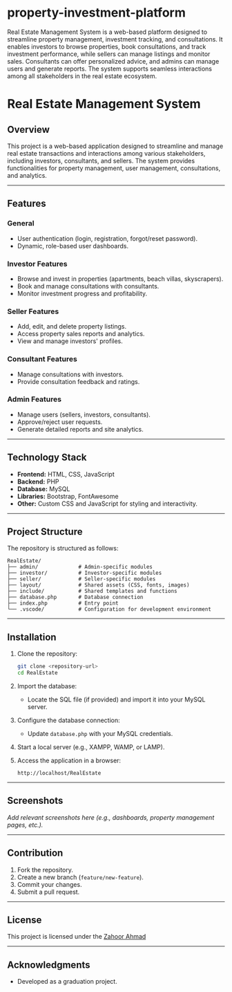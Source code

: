 # property-investment-platform
Real Estate Management System is a web-based platform designed to streamline property management, investment tracking, and consultations. It enables investors to browse properties, book consultations, and track investment performance, while sellers can manage listings and monitor sales. Consultants can offer personalized advice, and admins can manage users and generate reports. The system supports seamless interactions among all stakeholders in the real estate ecosystem.


# Real Estate Management System

## Overview

This project is a web-based application designed to streamline and manage real estate transactions and interactions among various stakeholders, including investors, consultants, and sellers. The system provides functionalities for property management, user management, consultations, and analytics.

---

## Features

### General
- User authentication (login, registration, forgot/reset password).
- Dynamic, role-based user dashboards.

### Investor Features
- Browse and invest in properties (apartments, beach villas, skyscrapers).
- Book and manage consultations with consultants.
- Monitor investment progress and profitability.

### Seller Features
- Add, edit, and delete property listings.
- Access property sales reports and analytics.
- View and manage investors' profiles.

### Consultant Features
- Manage consultations with investors.
- Provide consultation feedback and ratings.

### Admin Features
- Manage users (sellers, investors, consultants).
- Approve/reject user requests.
- Generate detailed reports and site analytics.

---

## Technology Stack

- **Frontend:** HTML, CSS, JavaScript
- **Backend:** PHP
- **Database:** MySQL
- **Libraries:** Bootstrap, FontAwesome
- **Other:** Custom CSS and JavaScript for styling and interactivity.

---

## Project Structure

The repository is structured as follows:

```
RealEstate/
├── admin/             # Admin-specific modules
├── investor/          # Investor-specific modules
├── seller/            # Seller-specific modules
├── layout/            # Shared assets (CSS, fonts, images)
├── include/           # Shared templates and functions
├── database.php       # Database connection
├── index.php          # Entry point
└── .vscode/           # Configuration for development environment
```

---

## Installation

1. Clone the repository:
   ```bash
   git clone <repository-url>
   cd RealEstate
   ```

2. Import the database:
   - Locate the SQL file (if provided) and import it into your MySQL server.

3. Configure the database connection:
   - Update `database.php` with your MySQL credentials.

4. Start a local server (e.g., XAMPP, WAMP, or LAMP).

5. Access the application in a browser:
   ```
   http://localhost/RealEstate
   ```

---

## Screenshots

_Add relevant screenshots here (e.g., dashboards, property management pages, etc.)._

---

## Contribution

1. Fork the repository.
2. Create a new branch (`feature/new-feature`).
3. Commit your changes.
4. Submit a pull request.

---

## License

This project is licensed under the [Zahoor Ahmad](https://github.com/zahoorahmad60)

---

## Acknowledgments

- Developed as a graduation project.
